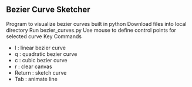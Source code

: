 ## Bezier Curve Sketcher
Program to visualize bezier curves built in python
Download files into local directory
Run bezier_curves.py
Use mouse to define control points for selected curve
Key Commands
 - l : linear bezier curve
 - q : quadratic bezier curve
 - c : cubic bezier curve
 - r : clear canvas
 - Return : sketch curve
 - Tab : animate line

